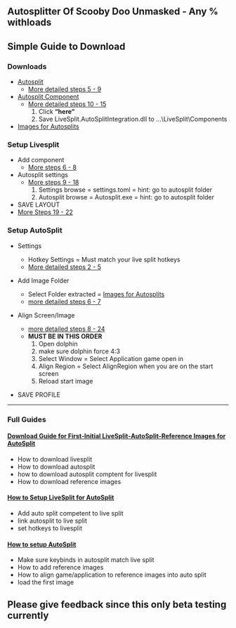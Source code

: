 ## Autosplitter Of Scooby Doo Unmasked - Any % withloads

## Simple Guide to Download

### Downloads

*   [Autosplit](https://github.com/Toufool/AutoSplit/releases)
    *   [More detailed steps 5 - 9](https://github.com/Argenticle/scooby-doo-unmasked-any-withloads-/wiki/1=-Download-Guide-for-First%E2%80%90Initial-LiveSplit%E2%80%90AutoSplit%E2%80%90Reference-Images-for-AutoSplit#5-go-autosplit-download) 
*   [Autosplit Component](https://github.com/Toufool/AutoSplit?tab=readme-ov-file#livesplit-integration-tutorial)
    *   [More detailed steps 10 - 15](https://github.com/Argenticle/scooby-doo-unmasked-any-withloads-/wiki/1=-Download-Guide-for-First%E2%80%90Initial-LiveSplit%E2%80%90AutoSplit%E2%80%90Reference-Images-for-AutoSplit#10-go-to-download-component)
        1.  Click **“here”** 
        2.  Save LiveSplit.AutoSplitIntegration.dll to …\\LiveSplit\\Components
*   [Images for Autosplits](https://github.com/Argenticle/scooby-doo-unmasked-any-withloads-/releases)

### Setup Livesplit

*   Add component
    *   [More steps 6 - 8](https://github.com/Argenticle/scooby-doo-unmasked-any-withloads-/wiki/2=Setup-LiveSplit-for-Autosplit#6-click-)
*   Autosplit settings 
    *   [More steps 9 - 18](https://github.com/Argenticle/scooby-doo-unmasked-any-withloads-/wiki/2=Setup-LiveSplit-for-Autosplit#9-double-click-autosplit-integration)
        1.  Settings browse = settings.toml = hint: go to autosplit folder
        2.  Autosplit browse = Autosplit.exe = hint: go to autosplit folder
*   SAVE LAYOUT
   *  [More Steps 19 - 22](https://github.com/Argenticle/scooby-doo-unmasked-any-withloads-/wiki/2=Setup-LiveSplit-for-Autosplit#19-right-click-livesplit)

### Setup AutoSplit

*   Settings
    *   Hotkey Settings = Must match your live split hotkeys
    *   [More detailed steps 2 - 5](https://github.com/Argenticle/scooby-doo-unmasked-any-withloads-/wiki/3=Setup-Autosplit#2-click-right-untill-you-see-hotkeys)
*   Add Image Folder
    
    *   Select Folder extracted = [Images for Autosplits](https://github.com/Argenticle/scooby-doo-unmasked-any-withloads-/releases)
    *   [more detailed steps 6 - 7](https://github.com/Argenticle/scooby-doo-unmasked-any-withloads-/wiki/3=Setup-Autosplit#6-click-scooby-doounmasked-to-images-you-download)
    
*   Align Screen/Image
    *   [more detailed steps 8 - 24](https://github.com/Argenticle/scooby-doo-unmasked-any-withloads-/wiki/3=Setup-Autosplit#8-double-click-dolphin)
    *   **MUST BE IN THIS ORDER**
        1. Open dolphin
        2. make sure dolphin force 4:3
        3.  Select Window = Select Application game open in
        4.  Align Region = Select AlignRegion when you are on the start screen
        5.  Reload start image
*   SAVE PROFILE

---

### Full Guides

#### [**Download Guide for First‐Initial LiveSplit‐AutoSplit‐Reference Images for AutoSplit**](https://github.com/Argenticle/scooby-doo-unmasked-any-withloads-/wiki/1=-Download-Guide-for-First%E2%80%90Initial-LiveSplit%E2%80%90AutoSplit%E2%80%90Reference-Images-for-AutoSplit)

* How to download livesplit
* How to download autosplit
* how to download autosplit comptent for livesplit
* How to download reference images

#### [**How to Setup LiveSplit for AutoSplit**](https://github.com/Argenticle/scooby-doo-unmasked-any-withloads-/wiki/2=Setup-LiveSplit-for-Autosplit)

*   Add auto split competent to live split
*   link autosplit to live split
*   set hotkeys to livesplit

#### [How to setup AutoSplit](https://github.com/Argenticle/scooby-doo-unmasked-any-withloads-/wiki/3=Setup-Autosplit)

*   Make sure keybinds in autosplit match live split
*   How to add reference images
*   How to align game/application to reference images into auto split
*   load the first image

## Please give feedback since this only beta testing currently
